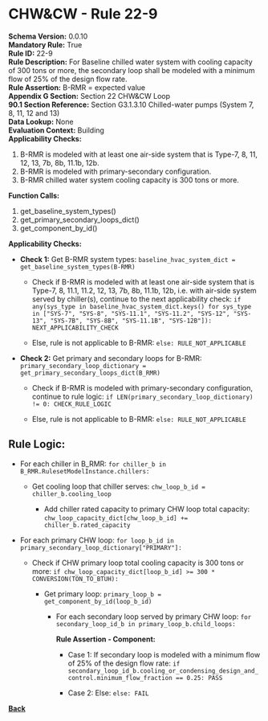 
# CHW&CW - Rule 22-9  

**Schema Version:** 0.0.10  
**Mandatory Rule:** True  
**Rule ID:** 22-9  
**Rule Description:** For Baseline chilled water system with cooling capacity of 300 tons or more, the secondary loop shall be modeled with a minimum flow of 25% of the design flow rate.  
**Rule Assertion:** B-RMR = expected value  
**Appendix G Section:** Section 22 CHW&CW Loop  
**90.1 Section Reference:** Section G3.1.3.10 Chilled-water pumps (System 7, 8, 11, 12 and 13)  
**Data Lookup:** None  
**Evaluation Context:** Building  
**Applicability Checks:**  

1. B-RMR is modeled with at least one air-side system that is Type-7, 8, 11, 12, 13, 7b, 8b, 11.1b, 12b.
2. B-RMR is modeled with primary-secondary configuration.
3. B-RMR chilled water system cooling capacity is 300 tons or more.

**Function Calls:**  

1. get_baseline_system_types()
2. get_primary_secondary_loops_dict()
3. get_component_by_id()

**Applicability Checks:**  

- **Check 1:** Get B-RMR system types: `baseline_hvac_system_dict = get_baseline_system_types(B-RMR)`

  - Check if B-RMR is modeled with at least one air-side system that is Type-7, 8, 11.1, 11.2, 12, 13, 7b, 8b, 11.1b, 12b, i.e. with air-side system served by chiller(s), continue to the next applicability check: `if any(sys_type in baseline_hvac_system_dict.keys() for sys_type in ["SYS-7", "SYS-8", "SYS-11.1", "SYS-11.2", "SYS-12", "SYS-13", "SYS-7B", "SYS-8B", "SYS-11.1B", "SYS-12B"]): NEXT_APPLICABILITY_CHECK`

  - Else, rule is not applicable to B-RMR: `else: RULE_NOT_APPLICABLE`

- **Check 2:** Get primary and secondary loops for B-RMR: `primary_secondary_loop_dictionary = get_primary_secondary_loops_dict(B_RMR)`

  - Check if B-RMR is modeled with primary-secondary configuration, continue to rule logic: `if LEN(primary_secondary_loop_dictionary) != 0: CHECK_RULE_LOGIC`

  - Else, rule is not applicable to B-RMR: `else: RULE_NOT_APPLICABLE`

## Rule Logic:  

- For each chiller in B_RMR: `for chiller_b in B_RMR.RulesetModelInstance.chillers:`

  - Get cooling loop that chiller serves: `chw_loop_b_id = chiller_b.cooling_loop`

    - Add chiller rated capacity to primary CHW loop total capacity: `chw_loop_capacity_dict[chw_loop_b_id] += chiller_b.rated_capacity`

- For each primary CHW loop: `for loop_b_id in primary_secondary_loop_dictionary["PRIMARY"]:`

  - Check if CHW primary loop total cooling capacity is 300 tons or more: `if chw_loop_capacity_dict[loop_b_id] >= 300 * CONVERSION(TON_TO_BTUH):`

    - Get primary loop: `primary_loop_b = get_component_by_id(loop_b_id)`

      - For each secondary loop served by primary CHW loop: `for secondary_loop_id_b in primary_loop_b.child_loops:`

        **Rule Assertion - Component:**

        - Case 1: If secondary loop is modeled with a minimum flow of 25% of the design flow rate: `if secondary_loop_id_b.cooling_or_condensing_design_and_control.minimum_flow_fraction == 0.25: PASS`

        - Case 2: Else: `else: FAIL`

**[Back](../_toc.md)**
